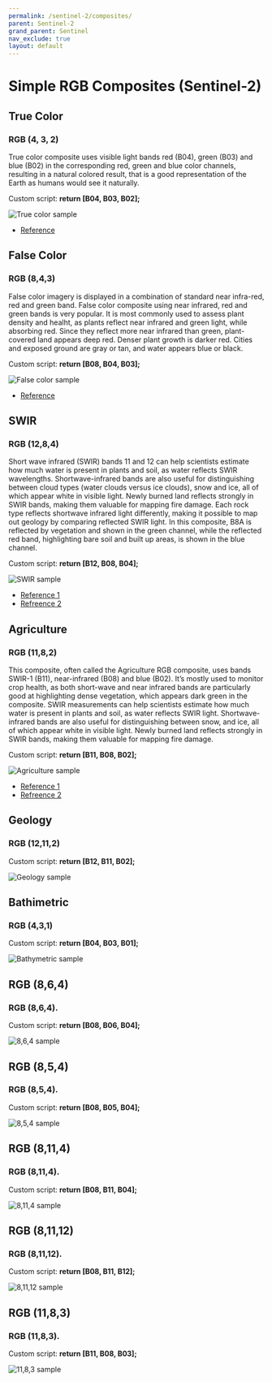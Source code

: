 ```yaml
---
permalink: /sentinel-2/composites/
parent: Sentinel-2
grand_parent: Sentinel
nav_exclude: true
layout: default
---
```


# Simple RGB Composites (Sentinel-2)

## True Color

### RGB (4, 3, 2)

True color composite uses visible light bands red (B04), green (B03) and blue (B02) in the corresponding red, green and blue color channels, resulting in a natural colored result, that is a good representation of the Earth as humans would see it naturally.

Custom script: **return [B04, B03, B02];**

![True color sample](fig/fig1.png)

 - [Reference](https://sentinel.esa.int/web/sentinel/user-guides/sentinel-2-msi/definitions)

## False Color

### RGB (8,4,3)

False color imagery is displayed in a combination of standard near infra-red, red and green band. 
False color composite using near infrared, red and green bands is very popular. It is most commonly used to assess plant density and healht, as plants reflect near infrared and green light, while absorbing red. Since they reflect more near infrared than green, plant-covered land appears deep red. Denser plant growth is darker red. Cities and exposed ground are gray or tan, and water appears blue or black.

Custom script: **return [B08, B04, B03];**

![False color sample](fig/fig2.png)

 - [Reference](https://earthobservatory.nasa.gov/features/FalseColor/page6.php)

## SWIR

### RGB (12,8,4)

Short wave infrared (SWIR) bands 11 and 12 can help scientists estimate how much water is present in plants and soil, as water reflects SWIR wavelengths. Shortwave-infrared bands are also useful for distinguishing between cloud types (water clouds versus ice clouds), snow and ice, all of which appear white in visible light. Newly burned land reflects strongly in SWIR bands, making them valuable for mapping fire damage. Each rock type reflects shortwave infrared light differently, making it possible to map out geology by comparing reflected SWIR light. In this composite, B8A is reflected by vegetation and shown in the green channel, while the reflected red band, highlighting bare soil and built up areas, is shown in the blue channel.

Custom script: **return [B12, B08, B04];**

![SWIR sample](fig/fig3.png)

 - [Reference 1](https://earthobservatory.nasa.gov/features/FalseColor/page5.php)
 - [Refreence 2](https://gisgeography.com/sentinel-2-bands-combinations/)

## Agriculture

### RGB (11,8,2)

This composite, often called the Agriculture RGB composite, uses bands SWIR-1 (B11), near-infrared (B08) and blue (B02). It’s mostly used to monitor crop health, as both short-wave and near infrared bands are particularly good at highlighting dense vegetation, which appears dark green in the composite. SWIR measurements can help scientists estimate how much water is present in plants and soil, as water reflects SWIR light. Shortwave-infrared bands are also useful for distinguishing between snow, and ice, all of which appear white in visible light. Newly burned land reflects strongly in SWIR bands, making them valuable for mapping fire damage.

Custom script: **return [B11, B08, B02];**

![Agriculture sample](fig/fig4.png)

 - [Reference 1](https://earthobservatory.nasa.gov/features/FalseColor/page5.php)
 - [Refreence 2](https://gisgeography.com/sentinel-2-bands-combinations/)

## Geology

### RGB (12,11,2)

Custom script: **return [B12, B11, B02];**

![Geology sample](fig/fig5.png)

## Bathimetric

### RGB (4,3,1)

Custom script: **return [B04, B03, B01];**

![Bathymetric sample](fig/fig6.png)

## RGB (8,6,4)

### RGB (8,6,4).

Custom script: **return [B08, B06, B04];**

![8,6,4 sample](fig/fig7.png)

## RGB (8,5,4)

### RGB (8,5,4).

Custom script: **return [B08, B05, B04];**

![8,5,4 sample](fig/fig8.png)

## RGB (8,11,4)

### RGB (8,11,4).

Custom script: **return [B08, B11, B04];**

![8,11,4 sample](fig/fig9.png)

## RGB (8,11,12)

### RGB (8,11,12).

Custom script: **return [B08, B11, B12];**

![8,11,12 sample](fig/fig10.png)

## RGB (11,8,3)

### RGB (11,8,3).

Custom script: **return [B11, B08, B03];**

![11,8,3 sample](fig/fig11.png)

















